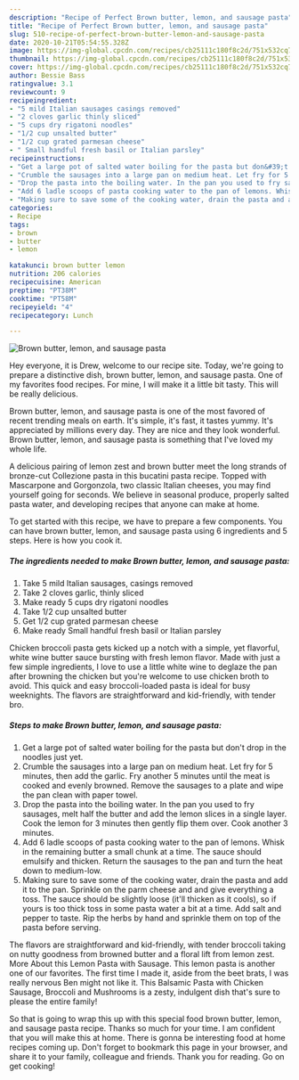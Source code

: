 ```yaml
---
description: "Recipe of Perfect Brown butter, lemon, and sausage pasta"
title: "Recipe of Perfect Brown butter, lemon, and sausage pasta"
slug: 510-recipe-of-perfect-brown-butter-lemon-and-sausage-pasta
date: 2020-10-21T05:54:55.328Z
image: https://img-global.cpcdn.com/recipes/cb25111c180f8c2d/751x532cq70/brown-butter-lemon-and-sausage-pasta-recipe-main-photo.jpg
thumbnail: https://img-global.cpcdn.com/recipes/cb25111c180f8c2d/751x532cq70/brown-butter-lemon-and-sausage-pasta-recipe-main-photo.jpg
cover: https://img-global.cpcdn.com/recipes/cb25111c180f8c2d/751x532cq70/brown-butter-lemon-and-sausage-pasta-recipe-main-photo.jpg
author: Bessie Bass
ratingvalue: 3.1
reviewcount: 9
recipeingredient:
- "5 mild Italian sausages casings removed"
- "2 cloves garlic thinly sliced"
- "5 cups dry rigatoni noodles"
- "1/2 cup unsalted butter"
- "1/2 cup grated parmesan cheese"
- " Small handful fresh basil or Italian parsley"
recipeinstructions:
- "Get a large pot of salted water boiling for the pasta but don&#39;t drop in the noodles just yet."
- "Crumble the sausages into a large pan on medium heat. Let fry for 5 minutes, then add the garlic. Fry another 5 minutes until the meat is cooked and evenly browned. Remove the sausages to a plate and wipe the pan clean with paper towel."
- "Drop the pasta into the boiling water. In the pan you used to fry sausages, melt half the butter and add the lemon slices in a single layer. Cook the lemon for 3 minutes then gently flip them over. Cook another 3 minutes."
- "Add 6 ladle scoops of pasta cooking water to the pan of lemons. Whisk in the remaining butter a small chunk at a time. The sauce should emulsify and thicken. Return the sausages to the pan and turn the heat down to medium-low."
- "Making sure to save some of the cooking water, drain the pasta and add it to the pan. Sprinkle on the parm cheese and and give everything a toss. The sauce should be slightly loose (it&#39;ll thicken as it cools), so if yours is too thick toss in some pasta water a bit at a time. Add salt and pepper to taste. Rip the herbs by hand and sprinkle them on top of the pasta before serving."
categories:
- Recipe
tags:
- brown
- butter
- lemon

katakunci: brown butter lemon 
nutrition: 206 calories
recipecuisine: American
preptime: "PT38M"
cooktime: "PT58M"
recipeyield: "4"
recipecategory: Lunch

---
```



![Brown butter, lemon, and sausage pasta](https://img-global.cpcdn.com/recipes/cb25111c180f8c2d/751x532cq70/brown-butter-lemon-and-sausage-pasta-recipe-main-photo.jpg)

Hey everyone, it is Drew, welcome to our recipe site. Today, we're going to prepare a distinctive dish, brown butter, lemon, and sausage pasta. One of my favorites food recipes. For mine, I will make it a little bit tasty. This will be really delicious.

Brown butter, lemon, and sausage pasta is one of the most favored of recent trending meals on earth. It's simple, it's fast, it tastes yummy. It's appreciated by millions every day. They are nice and they look wonderful. Brown butter, lemon, and sausage pasta is something that I've loved my whole life.

A delicious pairing of lemon zest and brown butter meet the long strands of bronze-cut Collezione pasta in this bucatini pasta recipe. Topped with Mascarpone and Gorgonzola, two classic Italian cheeses, you may find yourself going for seconds. We believe in seasonal produce, properly salted pasta water, and developing recipes that anyone can make at home.


To get started with this recipe, we have to prepare a few components. You can have brown butter, lemon, and sausage pasta using 6 ingredients and 5 steps. Here is how you cook it.

<!--inarticleads1-->

##### The ingredients needed to make Brown butter, lemon, and sausage pasta:

1. Take 5 mild Italian sausages, casings removed
1. Take 2 cloves garlic, thinly sliced
1. Make ready 5 cups dry rigatoni noodles
1. Take 1/2 cup unsalted butter
1. Get 1/2 cup grated parmesan cheese
1. Make ready  Small handful fresh basil or Italian parsley


Chicken broccoli pasta gets kicked up a notch with a simple, yet flavorful, white wine butter sauce bursting with fresh lemon flavor. Made with just a few simple ingredients, I love to use a little white wine to deglaze the pan after browning the chicken but you&#39;re welcome to use chicken broth to avoid. This quick and easy broccoli-loaded pasta is ideal for busy weeknights. The flavors are straightforward and kid-friendly, with tender bro. 

<!--inarticleads2-->

##### Steps to make Brown butter, lemon, and sausage pasta:

1. Get a large pot of salted water boiling for the pasta but don&#39;t drop in the noodles just yet.
1. Crumble the sausages into a large pan on medium heat. Let fry for 5 minutes, then add the garlic. Fry another 5 minutes until the meat is cooked and evenly browned. Remove the sausages to a plate and wipe the pan clean with paper towel.
1. Drop the pasta into the boiling water. In the pan you used to fry sausages, melt half the butter and add the lemon slices in a single layer. Cook the lemon for 3 minutes then gently flip them over. Cook another 3 minutes.
1. Add 6 ladle scoops of pasta cooking water to the pan of lemons. Whisk in the remaining butter a small chunk at a time. The sauce should emulsify and thicken. Return the sausages to the pan and turn the heat down to medium-low.
1. Making sure to save some of the cooking water, drain the pasta and add it to the pan. Sprinkle on the parm cheese and and give everything a toss. The sauce should be slightly loose (it&#39;ll thicken as it cools), so if yours is too thick toss in some pasta water a bit at a time. Add salt and pepper to taste. Rip the herbs by hand and sprinkle them on top of the pasta before serving.


The flavors are straightforward and kid-friendly, with tender broccoli taking on nutty goodness from browned butter and a floral lift from lemon zest. More About this Lemon Pasta with Sausage. This lemon pasta is another one of our favorites. The first time I made it, aside from the beet brats, I was really nervous Ben might not like it. This Balsamic Pasta with Chicken Sausage, Broccoli and Mushrooms is a zesty, indulgent dish that&#39;s sure to please the entire family! 

So that is going to wrap this up with this special food brown butter, lemon, and sausage pasta recipe. Thanks so much for your time. I am confident that you will make this at home. There is gonna be interesting food at home recipes coming up. Don't forget to bookmark this page in your browser, and share it to your family, colleague and friends. Thank you for reading. Go on get cooking!
